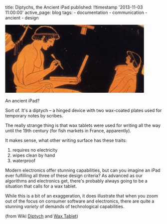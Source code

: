 title: Diptychs, the Ancient iPad
published: !!timestamp '2013-11-03 11:00:00'
active_page: blog
tags:
    - documentation
    - communication
    - ancient
    - design

![Tablet](/static/images/20131102-tablet.jpg)

An ancient iPad?

Sort of. It's a diptych – a hinged device with two wax-coated plates used for temporary notes by scribes.

The really strange thing is that wax tablets were used for writing all the way until the 19th century (for fish markets in France, apparently).

It makes sense, what other writing surface has these traits:

1. requires no electricity
2. wipes clean by hand
3. waterproof

Modern electronics offer stunning capabilities, but can you imagine an iPad ever fulfilling all three of these design criteria? As advanced as our algorithms and electronics get, there's probably always going to be a situation that calls for a wax tablet.

While this is a bit of an exaggeration, it does illustrate that when you zoom out of the focus on consumer software and electronics, there are quite a stunning _variety_ of demands of technological capabilities.

(from Wiki [Diptych](http://en.wikipedia.org/wiki/Diptych) and [Wax Tablet](http://en.wikipedia.org/wiki/Wax_tablet#cite_note-13))